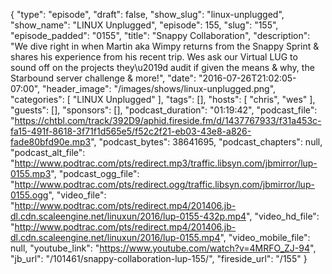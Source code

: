 {
  "type": "episode",
  "draft": false,
  "show_slug": "linux-unplugged",
  "show_name": "LINUX Unplugged",
  "episode": 155,
  "slug": "155",
  "episode_padded": "0155",
  "title": "Snappy Collaboration",
  "description": "We dive right in when Martin aka Wimpy returns from the Snappy Sprint & shares his experience from his recent trip. Wes ask our Virtual LUG to sound off on the projects they\u2019d audit if given the means & why, the Starbound server challenge & more!",
  "date": "2016-07-26T21:02:05-07:00",
  "header_image": "/images/shows/linux-unplugged.png",
  "categories": [
    "LINUX Unplugged"
  ],
  "tags": [],
  "hosts": [
    "chris",
    "wes"
  ],
  "guests": [],
  "sponsors": [],
  "podcast_duration": "01:19:42",
  "podcast_file": "https://chtbl.com/track/392D9/aphid.fireside.fm/d/1437767933/f31a453c-fa15-491f-8618-3f71f1d565e5/f52c2f21-eb03-43e8-a826-fade80bfd90e.mp3",
  "podcast_bytes": 38641695,
  "podcast_chapters": null,
  "podcast_alt_file": "http://www.podtrac.com/pts/redirect.mp3/traffic.libsyn.com/jbmirror/lup-0155.mp3",
  "podcast_ogg_file": "http://www.podtrac.com/pts/redirect.ogg/traffic.libsyn.com/jbmirror/lup-0155.ogg",
  "video_file": "http://www.podtrac.com/pts/redirect.mp4/201406.jb-dl.cdn.scaleengine.net/linuxun/2016/lup-0155-432p.mp4",
  "video_hd_file": "http://www.podtrac.com/pts/redirect.mp4/201406.jb-dl.cdn.scaleengine.net/linuxun/2016/lup-0155.mp4",
  "video_mobile_file": null,
  "youtube_link": "https://www.youtube.com/watch?v=4MRFO_ZJ-94",
  "jb_url": "/101461/snappy-collaboration-lup-155/",
  "fireside_url": "/155"
}

